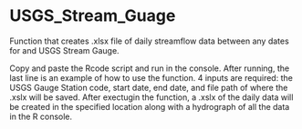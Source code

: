 # USGS_Stream_Guage
Function that creates .xlsx file of daily streamflow data between any dates for and USGS Stream Gauge.

Copy and paste the Rcode script and run in the console. After running, the last line is an example of how to use the function. 
4 inputs are required: the USGS Gauge Station code, start date, end date, and file path of where the .xslx will be saved. 
After exectugin the function, a .xslx of the daily data will be created in the specified location along with a hydrograph of all the data in the R console.
